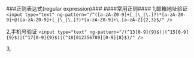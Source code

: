 ###正则表达式(regular expression)###
####常用正则####
1,邮箱地址验证
`<input type="text" ng-pattern="/^([a-zA-Z0-9]+[_|\_|\.]?)*[a-zA-Z0-9]+@([a-zA-Z0-9]+[_|\_|\.]?)*[a-zA-Z0-9]+\.[a-zA-Z]{2,3}$/" /> `

2,手机号验证
`<input type="text" ng-pattern="/(^13[0-9]{9}$)|(^15[0-9]{9}$)|(^17[0-9]{9}$)|(^18[012356789][0-9]{8}$)/" />`

3,